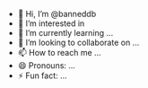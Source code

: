 - 👋 Hi, I’m @banneddb
- 👀 I’m interested in 
- 🌱 I’m currently learning ...
- 💞️ I’m looking to collaborate on ...
- 📫 How to reach me ...
- 😄 Pronouns: ...
- ⚡ Fun fact: ...

<!---
banneddb/banneddb is a ✨ special ✨ repository because its `README.md` (this file) appears on your GitHub profile.
You can click the Preview link to take a look at your changes.
--->
